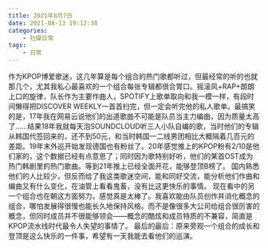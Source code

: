 ```yaml
---
title: 2021年8月7日
date: 2021-08-13 19:12:38
categories: 
    - 社媒日常
tags: 
    - 日常
---
```


作为KPOP博爱歌迷，这几年算是每个组合的热门歌都听过，但最经常的听的也就那几个，尤其我私心最喜欢的一个组合每张专辑都很合胃口。摇滚风+RAP+朗朗上口的旋律，队长作为主要作曲人，SPOTIFY上歌单取向和我一模一样，有段时间懒得把DISCOVER WEEKLY一首首扫完，但一定会听完他的私人歌单。最搞笑的是，17年我在网易云说他们的出道歌曲不可能是队员当主力编曲，因为质量太高了……结果18年我就每天泡SOUNDCLOUD听三人小队自编的歌，当时他们的专辑从韩国代签回来的，还不到50元，和当时韩国一二线男团相比大概隔着几百元的差距。19年末外巡开始发现德国也有粉丝了。20年感觉推上的KPOP粉有2/10是他们家的，这个数据已经有点意思了；同时因为歌特别好听，他们的某首OST成为热门韩剧里的热门歌曲。等到21年推上已经全面开花，能够登顶B榜了。
国内熟悉他们的人比较少，但反而给了我这类歌迷空间，能和同好交流，能分析他们作曲和编曲又有什么变化，在油管上看看鬼畜，没有比这更快乐的事情。
现在看中的另一个组合也在朝这方面努力，感觉真是太棒了。我喜欢能由队员创作并消化概念的组合，哪怕发展得很慢也能长久地保持风格。而不是像很多大公司给组合很厉害的概念，但同时成员并不很能够领会——概念的酷炫和成员特质的不兼容，简直是KPOP流水线时代最令人失望的事情了。
最后的最后：原来旁观一个组合的成长和登顶是这么快乐的一件事，希望有一天我能去看他们的巡演。

